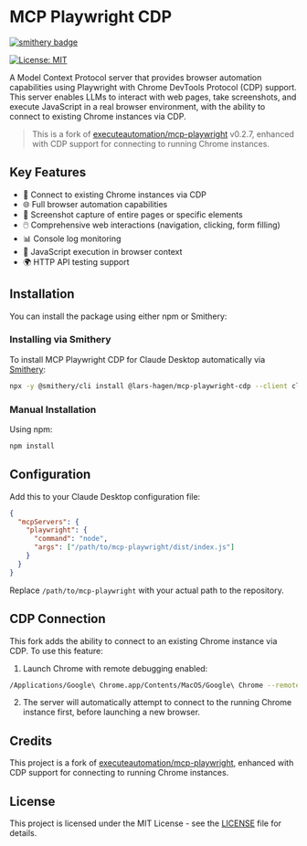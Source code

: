 # MCP Playwright CDP
[![smithery badge](https://smithery.ai/badge/@lars-hagen/mcp-playwright-cdp)](https://smithery.ai/server/@lars-hagen/mcp-playwright-cdp)

[![License: MIT](https://img.shields.io/badge/License-MIT-yellow.svg)](https://github.com/lars-hagen/mcp-playwright-cdp/blob/main/LICENSE)

A Model Context Protocol server that provides browser automation capabilities using Playwright with Chrome DevTools Protocol (CDP) support. This server enables LLMs to interact with web pages, take screenshots, and execute JavaScript in a real browser environment, with the ability to connect to existing Chrome instances via CDP.

> This is a fork of [executeautomation/mcp-playwright](https://github.com/executeautomation/mcp-playwright) v0.2.7, enhanced with CDP support for connecting to running Chrome instances.

## Key Features

- 🔗 Connect to existing Chrome instances via CDP
- 🌐 Full browser automation capabilities
- 📸 Screenshot capture of entire pages or specific elements
- 🖱️ Comprehensive web interactions (navigation, clicking, form filling)
- 📊 Console log monitoring
- 🔧 JavaScript execution in browser context
- 🌍 HTTP API testing support

## Installation

You can install the package using either npm or Smithery:

### Installing via Smithery
To install MCP Playwright CDP for Claude Desktop automatically via [Smithery](https://smithery.ai/server/@lars-hagen/mcp-playwright-cdp):

```bash
npx -y @smithery/cli install @lars-hagen/mcp-playwright-cdp --client claude
```

### Manual Installation
Using npm:
```bash
npm install
```

## Configuration

Add this to your Claude Desktop configuration file:

```json
{
  "mcpServers": {
    "playwright": {
      "command": "node",
      "args": ["/path/to/mcp-playwright/dist/index.js"]
    }
  }
}
```
Replace `/path/to/mcp-playwright` with your actual path to the repository.

## CDP Connection

This fork adds the ability to connect to an existing Chrome instance via CDP. To use this feature:

1. Launch Chrome with remote debugging enabled:
```bash
/Applications/Google\ Chrome.app/Contents/MacOS/Google\ Chrome --remote-debugging-port=9222
```

2. The server will automatically attempt to connect to the running Chrome instance first, before launching a new browser.

## Credits

This project is a fork of [executeautomation/mcp-playwright](https://github.com/executeautomation/mcp-playwright), enhanced with CDP support for connecting to running Chrome instances.

## License

This project is licensed under the MIT License - see the [LICENSE](LICENSE) file for details.
